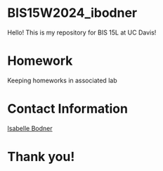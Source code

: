 # BIS15W2024_ibodner
Hello! This is my repository for BIS 15L at UC Davis!  
# Homework
Keeping homeworks in associated lab
# Contact Information  
[Isabelle Bodner](ilbodner)  
# Thank you!

